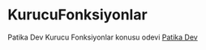 # KurucuFonksiyonlar
Patika Dev Kurucu Fonksiyonlar konusu odevi
[Patika Dev](https://www.patika.dev/tr)
